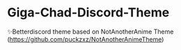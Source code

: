 # Giga-Chad-Discord-Theme
✨Betterdiscord theme based on NotAnotherAnime Theme (https://github.com/puckzxz/NotAnotherAnimeTheme)


